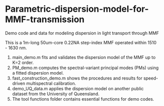# Parametric-dispersion-model-for-MMF-transmission
Demo code and data for modeling dispersion in light transport through MMF

This is a 1m-long 50um-core 0.22NA step-index MMF operated within 1510 - 1630 nm.

1. main_demo.m fits and validates the dispersion model of the MMF up to K=2 order.
2. PM_demo.m computes the spectral-variant principal modes (PMs) using a fitted dispersion model.
3. fast_construction_demo.m shows the procedures and results for speed-driven multispectral calibration.
4. demo_UQ_data.m applies the dispersion model on another public dataset from the University of Queensland.
5. The tool functions folder contains essential functions for demo codes. 
